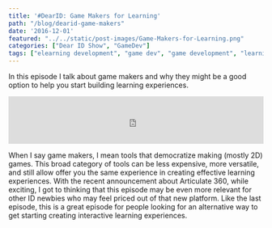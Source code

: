 ```yaml
---
title: '#DearID: Game Makers for Learning'
path: "/blog/dearid-game-makers"
date: '2016-12-01'
featured: "../../static/post-images/Game-Makers-for-Learning.png"
categories: ["Dear ID Show", "GameDev"]
tags: ["elearning development", "game dev", "game development", "learning experience design"]
---
```


In this episode I talk about game makers and why they might be a good option to help you start building learning experiences.

<iframe src="https://simplecast.com/e/52594?style=medium-light" width="100%" height="94px" frameborder="0" scrolling="no" seamless=""></iframe>

When I say game makers, I mean tools that democratize making (mostly 2D) games. This broad category of tools can be less expensive, more versatile, and still allow offer you the same experience in creating effective learning experiences. With the recent announcement about Articulate 360, while exciting, I got to thinking that this episode may be even more relevant for other ID newbies who may feel priced out of that new platform. Like the last episode, this is a great episode for people looking for an alternative way to get starting creating interactive learning experiences.
